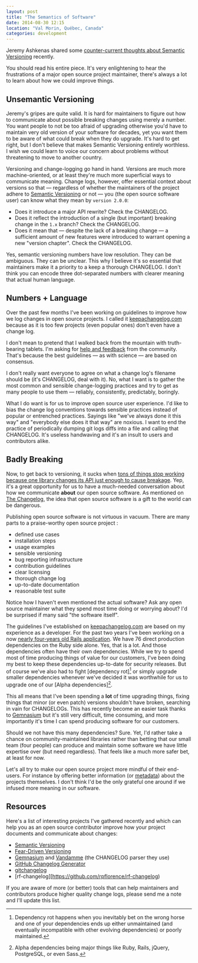 ```yaml
---
layout: post
title: "The Semantics of Software"
date: 2014-08-30 12:15
location: "Val Morin, Québec, Canada"
categories: development
---
```

Jeremy Ashkenas shared some [counter-current thoughts about Semantic Versioning](https://gist.github.com/jashkenas/cbd2b088e20279ae2c8e) recently.

You should read his entire piece. It's very enlightening to hear the frustrations of a major open source project maintainer, there's always a lot to learn about how we could improve things.

## Unsemantic Versioning

Jeremy's gripes are quite valid. It is hard for maintainers to figure out how to communicate about possible breaking changes using merely a number. You want people to not be too afraid of upgrading otherwise you'd have to maintain very old version of your software for decades, yet you want them to be aware of what could break when they do upgrade. It's hard to get right, but I don't believe that makes Semantic Versioning entirely worthless. I wish we could learn to voice our concern about problems without threatening to move to another country.

Versioning and change-logging go hand in hand. Versions are much more machine-oriented, or at least they're much more superficial ways to communicate meaning. Change logs, however, offer essential context about versions so that — regardless of whether the maintainers of the project adhere to [Semantic Versioning](semver.org) or not — you (the open source software user) can know what they mean by `version 2.0.0`:

- Does it introduce a major API rewrite? Check the CHANGELOG.
- Does it reflect the introduction of a single (but important) breaking change in the `1.x` branch? Check the CHANGELOG.
- Does it mean that — despite the lack of a breaking change — a sufficient amount of new features were introduced to warrant opening a new "version chapter". Check the CHANGELOG.

Yes, semantic versioning numbers have low resolution. They can be ambiguous. They can be unclear. This why I believe it's so essential that maintainers make it a priority to a keep a thorough CHANGELOG. I don't think you can encode three dot-separated numbers with clearer meaning that actual human language.

## Numbers + Language

Over the past few months I've been working on guidelines to improve how we log changes in open source projects. I called it [keepachangelog.com](http://keepachangelog.com) because as it is too few projects (even popular ones) don't even have a change log.

I don't mean to pretend that I walked back from the mountain with truth-bearing tablets. I'm asking for [help and feedback](https://github.com/olivierlacan/keep-a-changelog/issues) from the community. That's because the best guidelines — as with science — are based on consensus.

I don't really want everyone to agree on what a change log's filename should be (it's CHANGELOG, deal with it). No, what I want is to gather the most common and sensible change-logging practices and try to get as many people to use them — reliably, consistently, predictably, boringly.

What I do want is for us to improve open source user experience. I'd like to bias the change log conventions towards sensible practices instead of popular or entrenched practices. Sayings like "we've always done it this way" and "everybody else does it that way" are noxious. I want to end the practice of periodically dumping git logs diffs into a file and calling that CHANGELOG. It's useless handwaving and it's an insult to users and contributors alike.

## Badly Breaking

Now, to get back to versioning, it sucks when [tons of things stop working because one library changes its API just enough to cause breakage](https://github.com/jashkenas/underscore/issues/1805). Yep, it's a great opportunity for us to have a much-needed conversation about how we communicate **about** our open source software. As mentioned on [The Changelog](http://5by5.tv/changelog/127), the idea that open source software is a gift to the world can be dangerous.

Publishing open source software is not virtuous in vacuum. There are many parts to a praise-worthy open source project :
- defined use cases
- installation steps
- usage examples
- sensible versioning
- bug reporting infrastructure
- contribution guidelines
- clear licensing
- thorough change log
- up-to-date documentation
- reasonable test suite

Notice how I haven't even mentioned the actual software? Ask any open source maintainer what they spend most time doing or worrying about? I'd be surprised if many said "the software itself".

The guidelines I've established on [keepachangelog.com](http://keepachangelog.com) are based on my experience as a developer. For the past two years I've been working on a now [nearly four-years old Rails application](https://codeschool.com). We have 76 direct production dependencies on the Ruby side alone. Yes, that is a lot. And those dependencies often have their own dependencies. While we try to spend most of time producing things of value for our customers, I've been doing my best to keep these dependencies up-to-date for security releases. But of course we've also had to fight [dependency rot][^1] or simply upgrade smaller dependencies whenever we've decided it was worthwhile for us to upgrade one of our [Alpha dependencies][^2].

This all means that I've been spending a **lot** of time upgrading things, fixing things that minor (or even patch) versions shouldn't have broken, searching in vain for CHANGELOGs. This has recently become an easier task thanks to [Gemnasium](http://gemnasium.com) but it's still very difficult, time consuming, and more importantly it's time I can spend producing software for our customers.

Should we not have this many dependencies? Sure. Yet, I'd rather take a chance on community-maintained libraries rather than betting that our small team (four people) can produce and maintain some software we have little expertise over (but need regardless). That feels like a much more safer bet, at least for now.

Let's all try to make our open source project more mindful of their end-users. For instance by offering better information (or [metadata](http://shields.io/)) about the projects themselves. I don't think I'd be the only grateful one around if we infused more meaning in our software.

## Resources
Here's a list of interesting projects I've gathered recently and which can help you as an open source contributor improve how your project documents and communicate about changes:

- [Semantic Versioning](http://semver.org)
- [Fear-Driven Versioning](https://github.com/jonathanong/ferver/)
- [Gemnasium](http://gemnasium.com/) and [Vandamme](https://github.com/tech-angels/vandamme) (the CHANGELOG parser they use)
- [GitHub Changelog Generator](https://github.com/piwik/github-changelog-generator)
- [gitchangelog](https://github.com/securactive/gitchangelog)
- [rf-changelog][https://github.com/rpflorence/rf-changelog)

If you are aware of more (or better) tools that can help maintainers and contributors produce higher quality change logs, please send me a note and I'll update this list.

[^1]: Dependency rot happens when you inevitably bet on the wrong horse and one of your dependencies ends up either unmaintained (and eventually incompatible with other evolving dependencies) or poorly maintained.

[^2]: Alpha dependencies being major things like Ruby, Rails, jQuery, PostgreSQL,  or even Sass.
